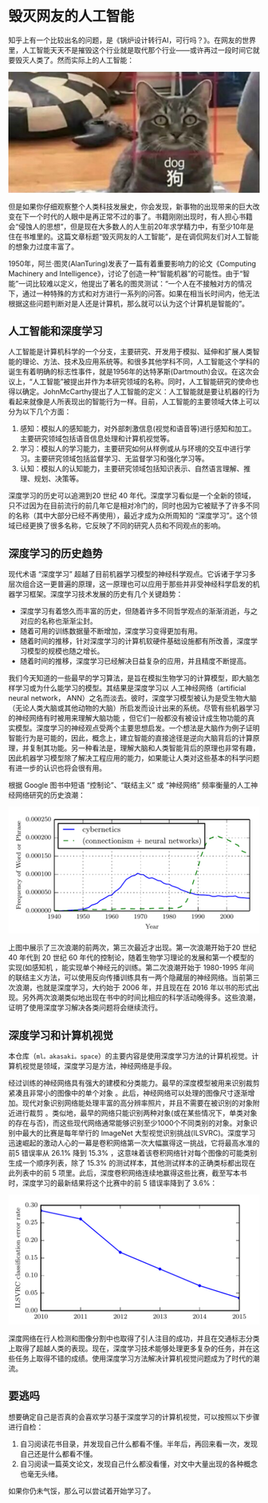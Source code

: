 # 毁灭网友的人工智能

知乎上有一个比较出名的问题，是《锅炉设计转行AI，可行吗？》。在网友的世界里，人工智能天天不是摧毁这个行业就是取代那个行业——或许再过一段时间它就要毁灭人类了。然而实际上的人工智能：

![image-20210428085728509](./src/ai-that-destroying-netizens/image-20210428085728509.png)

但是如果你仔细观察整个人类科技发展史，你会发现，新事物的出现带来的巨大改变在下一个时代的人眼中是再正常不过的事了。书籍刚刚出现时，有人担心书籍会“侵蚀人的思想”，但是现在大多数人的人生前20年求学精力中，有至少10年是住在书堆里的。这篇文章标题“毁灭网友的人工智能”，是在调侃网友们对人工智能的想象力过度丰富了。

1950年，阿兰·图灵(AlanTuring)发表了一篇有着重要影响力的论文《Computing  Machinery and Intelligence》，讨论了创造一种“智能机器”的可能性。由于“智能”一词比较难以定义，他提出了著名的图灵测试：“一个人在不接触对方的情况下，通过一种特殊的方式和对方进行一系列的问答。如果在相当长时间内，他无法根据这些问题判断对是人还是计算机，那么就可以认为这个计算机是智能的”。	

## 人工智能和深度学习

人工智能是计算机科学的一个分支，主要研究、开发用于模拟、延伸和扩展人类智能的理论、方法、技术及应用系统等。和很多其他学科不同，人工智能这个学科的诞生有着明确的标志性事件，就是1956年的达特茅斯(Dartmouth)会议。在这次会议上，“人工智能”被提出并作为本研究领域的名称。同时，人工智能研究的使命也得以确定。JohnMcCarthy提出了人工智能的定义：人工智能就是要让机器的行为看起来就像是人所表现出的智能行为一样。目前，人工智能的主要领域大体上可以分为以下几个方面：

1. 感知：模拟人的感知能力，对外部刺激信息(视觉和语音等)进行感知和加工。主要研究领域包括语音信息处理和计算机视觉等。
2. 学习：模拟人的学习能力，主要研究如何从样例或从与环境的交互中进行学习。主要研究领域包括监督学习、无监督学习和强化学习等。
3. 认知：模拟人的认知能力，主要研究领域包括知识表示、自然语言理解、推理、规划、决策等。

深度学习的历史可以追溯到20 世纪 40 年代。深度学习看似是一个全新的领域，只不过因为在目前流行的前几年它是相对冷门的，同时也因为它被赋予了许多不同的名称（其中大部分已经不再使用），最近才成为众所周知的 “深度学习”。这个领域已经更换了很多名称，它反映了不同的研究人员和不同观点的影响。

## 深度学习的历史趋势

现代术语 “深度学习” 超越了目前机器学习模型的神经科学观点。它诉诸于学习多层次组合这一更普遍的原理，这一原理也可以应用于那些并非受神经科学启发的机器学习框架。深度学习技术发展的历史有几个关键趋势：

- 深度学习有着悠久而丰富的历史，但随着许多不同哲学观点的渐渐消逝，与之对应的名称也渐渐尘封。
- 随着可用的训练数据量不断增加，深度学习变得更加有用。
- 随着时间的推移，针对深度学习的计算机软硬件基础设施都有所改善，深度学习模型的规模也随之增长。
- 随着时间的推移，深度学习已经解决日益复杂的应用，并且精度不断提高。

我们今天知道的一些最早的学习算法，是旨在模拟生物学习的计算模型，即大脑怎样学习或为什么能学习的模型。其结果是深度学习以 人工神经网络（artificial neural network， ANN）之名而淡去。彼时，深度学习模型被认为是受生物大脑（无论人类大脑或其他动物的大脑）所启发而设计出来的系统。尽管有些机器学习的神经网络有时被用来理解大脑功能 ，但它们一般都没有被设计成生物功能的真实模型。深度学习的神经观点受两个主要思想启发。一个想法是大脑作为例子证明智能行为是可能的，因此，概念上，建立智能的直接途径是逆向大脑背后的计算原理，并复制其功能。另一种看法是，理解大脑和人类智能背后的原理也非常有趣，因此机器学习模型除了解决工程应用的能力，如果能让人类对这些基本的科学问题有进一步的认识也将会很有用。

根据 Google 图书中短语 “控制论”、“联结主义” 或 “神经网络” 频率衡量的人工神经网络研究的历史浪潮：

![image-20210728170840746](./src/ai-that-destroying-netizens/image-20210728170840746.png)

上图中展示了三次浪潮的前两次，第三次最近才出现。第一次浪潮开始于20 世纪 40 年代到 20 世纪 60 年代的控制论，随着生物学习理论的发展和第一个模型的实现(如感知机 ，能实现单个神经元的训练。第二次浪潮开始于 1980-1995 年间的联结主义方法，可以使用反向传播训练具有一两个隐藏层的神经网络。当前第三次浪潮，也就是深度学习，大约始于 2006 年，并且现在在 2016 年以书的形式出现。另外两次浪潮类似地出现在书中的时间比相应的科学活动晚得多。这些浪潮，证明了使用深度学习解决各类问题将会继续流行。

## 深度学习和计算机视觉

本仓库（`ml。akasaki。space`）的主要内容是使用深度学习方法的计算机视觉。计算机视觉是领域，深度学习是方法，神经网络是手段。

经过训练的神经网络具有强大的建模和分类能力。最早的深度模型被用来识别裁剪紧凑且非常小的图像中的单个对象 。此后，神经网络可以处理的图像尺寸逐渐增加。现代对象识别网络能处理丰富的高分辨率照片，并且不需要在被识别的对象附近进行裁剪 。类似地，最早的网络只能识别两种对象(或在某些情况下，单类对象的存在与否)，而这些现代网络通常能够识别至少1000个不同类别的对象。对象识别中最大的比赛是每年举行的 ImageNet 大型视觉识别挑战(ILSVRC)。深度学习迅速崛起的激动人心的一幕是卷积网络第一次大幅赢得这一挑战，它将最高水准的前5 错误率从 26.1% 降到 15.3% ，这意味着该卷积网络针对每个图像的可能类别生成一个顺序列表，除了 15.3% 的测试样本，其他测试样本的正确类标都出现在此列表中的前 5 项里。此后，深度卷积网络连续地赢得这些比赛，截至写本书时，深度学习的最新结果将这个比赛中的前 5 错误率降到了 3.6%：

![image-20210728165930865](./src/ai-that-destroying-netizens/image-20210728165930865.png)

深度网络在行人检测和图像分割中也取得了引人注目的成功，并且在交通标志分类上取得了超越人类的表现。现在，深度学习技术能够处理更多复杂的任务，并在这些任务上取得不错的成绩。使用深度学习方法解决计算机视觉问题成为了时代的潮流。

## 要逃吗

想要确定自己是否真的会喜欢学习基于深度学习的计算机视觉，可以按照以下步骤进行自检：

1. 自习阅读花书目录，并发现自己什么都看不懂。半年后，再回来看一次，发现自己还是什么都看不懂。
2. 自习阅读一篇英文论文，发现自己什么都没看懂，对文中大量出现的各种概念也毫无头绪。

如果你仍未气馁，那么可以尝试着开始学习了。
